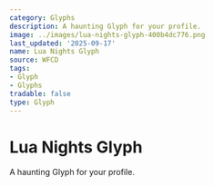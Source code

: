 ```yaml
---
category: Glyphs
description: A haunting Glyph for your profile.
image: ../images/lua-nights-glyph-400b4dc776.png
last_updated: '2025-09-17'
name: Lua Nights Glyph
source: WFCD
tags:
- Glyph
- Glyphs
tradable: false
type: Glyph
---
```


# Lua Nights Glyph

A haunting Glyph for your profile.

